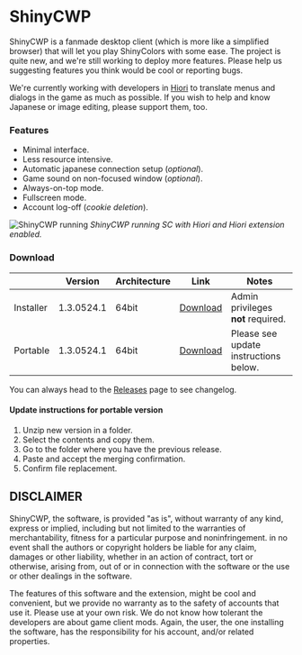 # ShinyCWP

ShinyCWP is a fanmade desktop client (which is more like a simplified browser) that will let you play ShinyColors with some ease. The project is quite new, and we're still working to deploy more features. Please help us suggesting features you think would be cool or reporting bugs.

We're currently working with developers in [Hiori](https://github.com/shinycolors/Hiori) to translate menus and dialogs in the game as much as possible. If you wish to help and know Japanese or image editing, please support them, too.

### Features
  * Minimal interface.
  * Less resource intensive.
  * Automatic japanese connection setup (*optional*).
  * Game sound on non-focused window (*optional*).
  * Always-on-top mode.
  * Fullscreen mode.
  * Account log-off (*cookie deletion*).

![ShinyCWP running](https://user-images.githubusercontent.com/38864859/39905184-a7641f04-54a1-11e8-884b-23d9df34a32d.png)
*ShinyCWP running SC with Hiori and Hiori extension enabled.*

### Download
|           | Version | Architecture | Link     | Notes                          |
|-----------|---------|--------------|----------|--------------------------------|
| Installer | 1.3.0524.1 | 64bit | [Download](https://github.com/shinycolors/shinycwp/releases/download/1.3.0524.1/Shinycwp_installer.zip) | Admin privileges **not** required. |
| Portable  | 1.3.0524.1 | 64bit | [Download](https://github.com/shinycolors/shinycwp/releases/download/1.3.0524.1/Shinycwp_portable.zip) | Please see update instructions below. |

You can always head to the [Releases](https://github.com/shinycolors/shinycwp/releases) page to see changelog.

#### Update instructions for **portable** version
  1. Unzip new version in a folder.
  2. Select the contents and copy them.
  3. Go to the folder where you have the previous release.
  4. Paste and accept the merging confirmation.
  5. Confirm file replacement.
  
## DISCLAIMER

ShinyCWP, the software, is provided "as is", without warranty of any kind, express or implied, including but not limited to the warranties of merchantability, fitness for a particular purpose and noninfringement. in no event shall the authors or copyright holders be liable for any claim, damages or other liability, whether in an action of contract, tort or otherwise, arising from, out of or in connection with the software or the use or other dealings in the software.

The features of this software and the extension, might be cool and convenient, but we provide no warranty as to the safety of accounts that use it. Please use at your own risk. We do not know how tolerant the developers are about game client mods. Again, the user, the one installing the software, has the responsibility for his account, and/or related properties.
